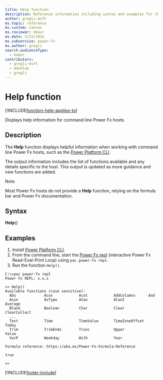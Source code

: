 ```yaml
---
title: Help function
description: Reference information including syntax and examples for the Help function.
author: gregli-msft
ms.topic: reference
ms.custom: canvas
ms.reviewer: mkaur
ms.date: 3/22/2024
ms.subservice: power-fx
ms.author: gregli
search.audienceType:
  - maker
contributors:
  - gregli-msft
  - mduelae
  - gregli
---
```


# Help function
[!INCLUDE[function-help-applies-to](includes/function-help-applies-to.md)]



Displays help information for command line Power Fx hosts.

## Description

The **Help** function displays helpful information when working with command line Power Fx hosts, such as the [Power Platform CLI](../../developer/cli/introduction.md).  

The output information includes the list of functions available and any details specific to the host. This output is updated as more guidance and new functions are added.

> [!NOTE]
> Most Power Fx hosts do not provide a **Help** function, relying on the formula bar and Power Fx documentation.

## Syntax

**Help**()

## Examples

1. Install [Power Platform CLI](../../developer/cli/introduction.md).
1. From the command line, start the [Power Fx repl](../../developer/cli/reference/power-fx.md) (interactive Power Fx Read-Eval-Print Loop) using `pac power-fx repl`.
1. Run the function `Help()`.  

```
C:\>pac power-fx repl
Power Fx REPL: x.x.x

>> Help()
Available functions (case sensitive):
  Abs             Acos            Acot            AddColumns      And
  Asin            AsType          Atan            Atan2           Average
  Blank           Boolean         Char            Clear           ClearCollect
  ...
  Text            Time            TimeValue       TimeZoneOffset  Today
  Trim            TrimEnds        Trunc           Upper           Value
  VarP            Weekday         With            Year

Formula reference: https://aka.ms/Power-Fx-Formula-Reference

true

>>
```

[!INCLUDE[footer-include](../../includes/footer-banner.md)]








































































































































